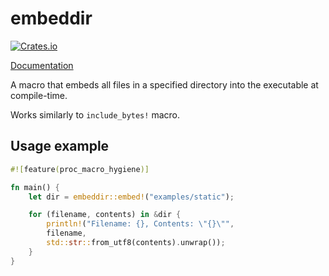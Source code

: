 # embeddir

[![Crates.io](https://img.shields.io/crates/v/embeddir)](https://crates.io/crates/embeddir)

[Documentation](https://docs.rs/embeddir/0.1.1/embeddir/)

A macro that embeds all files in a specified directory into the executable at compile-time.

Works similarly to `include_bytes!` macro.

## Usage example

```rust
#![feature(proc_macro_hygiene)]

fn main() {
	let dir = embeddir::embed!("examples/static");

	for (filename, contents) in &dir {
		println!("Filename: {}, Contents: \"{}\"",
        filename,
        std::str::from_utf8(contents).unwrap());
	}
}
```
